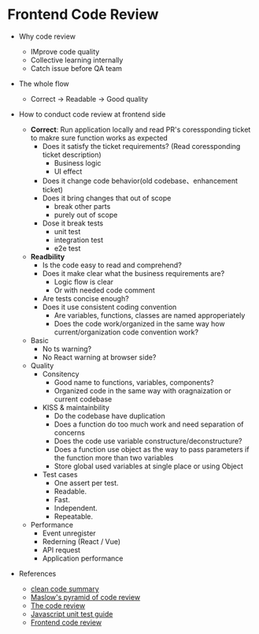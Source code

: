 # Frontend Code Review


- Why code review
	- IMprove code quality
	- Collective learning internally
	- Catch issue before QA team

- The whole flow
	- Correct -> Readable -> Good quality

- How to conduct code review at frontend side

	- **Correct**: Run application locally and read PR's coressponding ticket to makre sure function works as expected
		- Does it satisfy the ticket requirements? (Read coressponding ticket description)
			- Business logic
			- UI effect
		- Does it change code behavior(old codebase、enhancement ticket)
		- Does it bring changes that out of scope
			- break other parts
			- purely out of scope
		- Dose it break tests
			- unit test
			- integration test
			- e2e test
	- **Readbility**
		- Is the code easy to read and comprehend?
		- Does it make clear what the business requirements are?
			- Logic flow is clear
			- Or with needed code comment
		- Are tests concise enough?
		- Does it use consistent coding convention
			- Are variables, functions, classes are named approperiately
			- Does the code work/organized in the same way how current/organization code convention work?
	- Basic
		- No ts warning?
		- No React warning at browser side?
	- Quality
		- Consitency
			- Good name to functions, variables, components?
			- Organized code in the same way with oragnaization or current codebase
		- KISS & maintainbility
			-  Do the codebase have duplication
			-  Does a function do too much work and need separation of concerns
			-  Does the code use variable constructure/deconstructure?
			-  Does a function use object as the way to pass parameters if the function more than two variables
			-  Store global used variables at single place or using Object
		- Test cases
			- One assert per test.
			- Readable.
			- Fast.
			- Independent.
			- Repeatable.
	- Performance
		- Event unregister
		- Rederning (React / Vue)
		- API request
		- Application performance


- References
	- [clean code summary](https://gist.github.com/wojteklu/73c6914cc446146b8b533c0988cf8d29)
	- [Maslow's pyramid of code review](https://www.dein.fr/posts/2015-02-18-maslows-pyramid-of-code-review)
	- [The code review](https://www.morling.dev/blog/the-code-review-pyramid/)
	- [Javascript unit test guide](https://github.com/mawrkus/js-unit-testing-guide)
	- [Frontend code review](https://juejin.cn/post/6900728123310997517)



